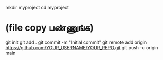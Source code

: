 mkdir myproject
cd myproject
# (file copy பண்ணுங்க)
git init
git add .
git commit -m "Initial commit"
git remote add origin https://github.com/YOUR_USERNAME/YOUR_REPO.git
git push -u origin main
